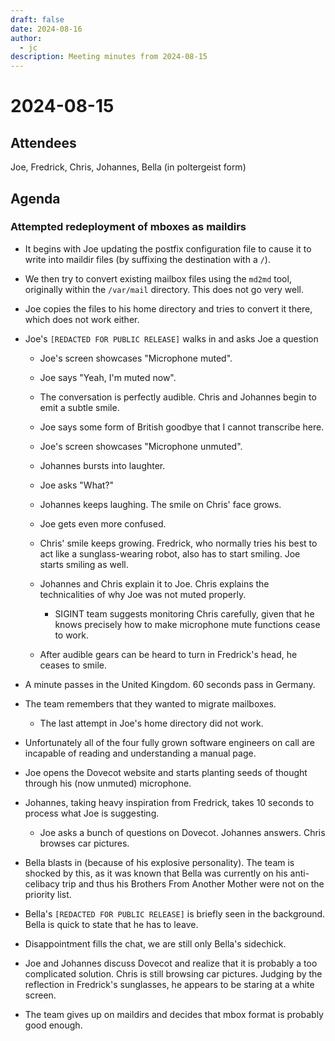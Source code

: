 ```yaml
---
draft: false
date: 2024-08-16
author:
  - jc
description: Meeting minutes from 2024-08-15
---
```


# 2024-08-15

## Attendees

Joe, Fredrick, Chris, Johannes, Bella (in poltergeist form)

<!-- more -->

## Agenda

### Attempted redeployment of mboxes as maildirs

- It begins with Joe updating the postfix configuration file to cause it to
  write into maildir files (by suffixing the destination with a `/`).

- We then try to convert existing mailbox files using the `md2md` tool,
  originally within the `/var/mail` directory. This does not go very well.

- Joe copies the files to his home directory and tries to convert it there,
  which does not work either.

- Joe's `[REDACTED FOR PUBLIC RELEASE]` walks in and asks Joe a question

    - Joe's screen showcases "Microphone muted".

    - Joe says "Yeah, I'm muted now".

    - The conversation is perfectly audible. Chris and Johannes begin to emit a
      subtle smile.

    - Joe says some form of British goodbye that I cannot transcribe here.

    - Joe's screen showcases "Microphone unmuted".

    - Johannes bursts into laughter.

    - Joe asks "What?"

    - Johannes keeps laughing. The smile on Chris' face grows.

    - Joe gets even more confused.

    - Chris' smile keeps growing. Fredrick, who normally tries his best to act
      like a sunglass-wearing robot, also has to start smiling. Joe starts
      smiling as well.

    - Johannes and Chris explain it to Joe. Chris explains the technicalities of
      why Joe was not muted properly.

        - SIGINT team suggests monitoring Chris carefully, given that he knows
          precisely how to make microphone mute functions cease to work.

    - After audible gears can be heard to turn in Fredrick's head, he ceases to
      smile.

- A minute passes in the United Kingdom. 60 seconds pass in Germany.

- The team remembers that they wanted to migrate mailboxes.

    - The last attempt in Joe's home directory did not work.

- Unfortunately all of the four fully grown software engineers on call are
  incapable of reading and understanding a manual page.

- Joe opens the Dovecot website and starts planting seeds of thought through
  his (now unmuted) microphone.

- Johannes, taking heavy inspiration from Fredrick, takes 10 seconds to process
  what Joe is suggesting.

    - Joe asks a bunch of questions on Dovecot. Johannes answers. Chris browses
      car pictures.

- Bella blasts in (because of his explosive personality). The team is shocked by
  this, as it was known that Bella was currently on his anti-celibacy trip and
  thus his Brothers From Another Mother were not on the priority list.

- Bella's `[REDACTED FOR PUBLIC RELEASE]` is briefly seen in the background.
  Bella is quick to state that he has to leave.

- Disappointment fills the chat, we are still only Bella's sidechick.

- Joe and Johannes discuss Dovecot and realize that it is probably a too
  complicated solution. Chris is still browsing car pictures. Judging by the
  reflection in Fredrick's sunglasses, he appears to be staring at a white
  screen.

- The team gives up on maildirs and decides that mbox format is probably good
  enough.
